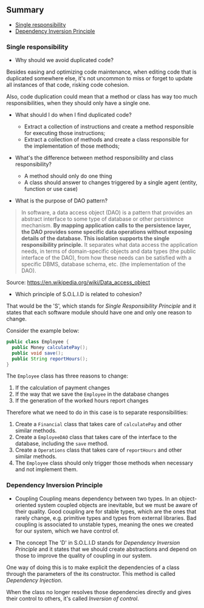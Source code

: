 ## Summary

- [Single responsibility](#single-responsibility)
- [Dependency Inversion Principle](#dependency-inversion-principle)

### Single responsibility

- Why should we avoid duplicated code?

Besides easing and optimizing code maintenance, when editing code that is duplicated somewhere else, it's not uncommon to miss or forget to update all instances of that code, risking code cohesion.

Also, code duplication could mean that a method or class has way too much responsibilities, when they should only have a single one.

- What should I do when I find duplicated code?
    - Extract a collection of instructions and create a method responsible for executing those instructions;
    - Extract a collection of methods and create a class responsible for the implementation of those methods;

- What's the difference between method responsibility and class responsibility?
    - A method should only do one thing
    - A class should answer to changes triggered by a single agent (entity, function or use case) 

- What is the purpose of DAO pattern?

> In software, a data access object (DAO) is a pattern that provides an abstract interface to some type of database or other persistence mechanism. **By mapping application calls to the persistence layer, the DAO provides some specific data operations without exposing details of the database. This isolation supports the single responsibility principle.** It separates what data access the application needs, in terms of domain-specific objects and data types (the public interface of the DAO), from how these needs can be satisfied with a specific DBMS, database schema, etc. (the implementation of the DAO).

Source: https://en.wikipedia.org/wiki/Data_access_object

- Which principle of S.O.L.I.D is related to cohesion?

That would be the 'S', which stands for _Single Responsibility Principle_ and it states that each software module should have one and only one reason to change.

Consider the example below:

```java
public class Employee {
  public Money calculatePay();
  public void save();
  public String reportHours();
}
```

The `Employee` class has three reasons to change:

1. If the calculation of payment changes
2. If the way that we save the `Employee` in the database changes
3. If the generation of the worked hours report changes

Therefore what we need to do in this case is to separate responsibilities:

1. Create a `Financial` class that takes care of `calculatePay` and other similar methods.
2. Create a `EmployeeDAO` class that takes care of the interface to the database, including the `save` method.
3. Create a `Operations` class that takes care of `reportHours` and other similar methods.
4. The `Employee` class should only trigger those methods when necessary and not implement them.

### Dependency Inversion Principle

- Coupling
Coupling means dependency between two types. In an object-oriented system coupled objects are inevitable, but we must be aware of their quality. Good coupling are for stable types, which are the ones that rarely change, e.g. primitive types and types from external libraries.
Bad coupling is associated to unstable types, meaning the ones we created for our system, which we have control of.

- The concept
The 'D' in S.O.L.I.D stands for _Dependency Inversion Principle_ and it states that we should create abstractions and depend on those to improve the quality of coupling in our system.

One way of doing this is to make explicit the dependencies of a class through the parameters of the its constructor. This method is called _Dependency Injection_. 

When the class no longer resolves those dependencies directly and gives their control to others, it's called _Inversion of control_.